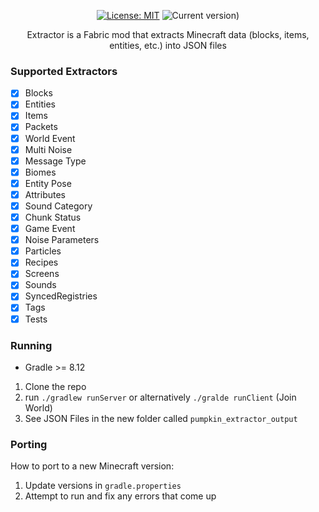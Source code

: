 <div align="center">

[![License: MIT](https://img.shields.io/badge/License-MIT-yellow.svg)](https://opensource.org/licenses/MIT)
![Current version)](https://img.shields.io/badge/current_version-1.21.4-blue)

Extractor is a Fabric mod that extracts Minecraft data (blocks, items, entities, etc.) into JSON files 
</div>

### Supported Extractors
- [x] Blocks
- [x] Entities
- [x] Items
- [x] Packets
- [x] World Event
- [x] Multi Noise
- [x] Message Type
- [x] Biomes
- [x] Entity Pose
- [x] Attributes
- [x] Sound Category
- [x] Chunk Status
- [x] Game Event
- [x] Noise Parameters
- [x] Particles
- [x] Recipes
- [x] Screens
- [x] Sounds
- [x] SyncedRegistries
- [x] Tags
- [x] Tests

### Running
- Gradle >= 8.12

1. Clone the repo
2. run `./gradlew runServer` or alternatively `./gralde runClient` (Join World)
3. See JSON Files in the new folder called `pumpkin_extractor_output`

### Porting 
How to port to a new Minecraft version:
1. Update versions in `gradle.properties` 
2. Attempt to run and fix any errors that come up
